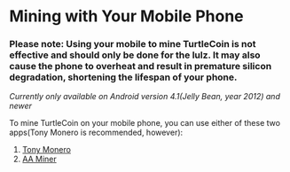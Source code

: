 # Mining with Your Mobile Phone

### Please note: Using your mobile to mine TurtleCoin is not effective and should only be done for the lulz. It may also cause the phone to overheat and result in premature silicon degradation, shortening the lifespan of your phone.

*Currently only available on Android version 4.1(Jelly Bean, year 2012) and newer*

To mine TurtleCoin on your mobile phone, you can use either of these two apps(Tony Monero is recommended, however):

1.  [Tony Monero](../Using-Tony-Monero)
2.  [AA Miner](../Using-AA-Miner)
